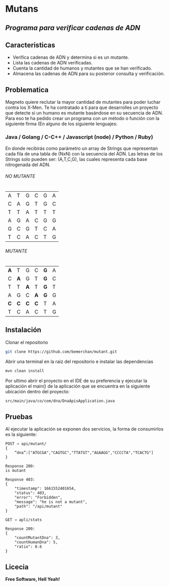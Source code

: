# Mutans
## _Programa para verificar cadenas de ADN_

## Caracteristicas

- Verifica cadenas de ADN y determina si es un mutante.
- Lista las cadenas de ADN verificadas.
- Cuenta la cantidad de humanos y mutantes que se han verificado.
- Almacena las cadenas de ADN para su posterior consulta y verificación.

## Problematica

Magneto quiere reclutar la mayor cantidad de mutantes para poder luchar contra los X-Men.
Te ha contratado a ti para que desarrolles un proyecto que detecte si un humano es mutante basándose en su secuencia de ADN.
Para eso te ha pedido crear un programa con un método o función con la siguiente firma (En
alguno de los siguiente lenguajes:
### Java / Golang / C-C++ / Javascript (node) / Python / Ruby)

En donde recibirás como parámetro un array de Strings que representan cada fila de una tabla
de (NxN) con la secuencia del ADN. Las letras de los Strings solo pueden ser: (A,T,C,G), las
cuales representa cada base nitrogenada del ADN.
###### NO MUTANTE
#
| | | | | | |    
|-|-|-|-|-|-|
|A|T|G|C|G|A|
|C|A|G|T|G|C|
|T|T|A|T|T|T|
|A|G|A|C|G|G|
|G|C|G|T|C|A|
|T|C|A|C|T|G|

###### MUTANTE
#
| | | | | | |
|-|-|-|-|-|-|
|**A**|T|G|C|**G**|A|
|C|**A**|G|T|**G**|C|
|T|T|**A**|T|**G**|T|
|A|G|C|**A**|**G**|G|
|**C**|**C**|**C**|**C**|T|A|
|T|C|A|C|T|G|

## Instalación

Clonar el repositorio
```sh
git clone https://github.com/bemerchan/mutant.git
```
Abrir una terminal en la raiz del repositorio e instalar las dependencias
```sh
mvn clean install
```
Por ultimo abrir el proyecto en el IDE de su preferencia y ejecutar la aplicación el main() de la aplicación que se encuentra en la siguiente ubicación dentro del proyecto:

```sh
src/main/java/co/com/dna/DnaApisApplication.java
```
## Pruebas
Al ejecutar la aplicación se exponen dos servicios, la forma de consumirlos es la siguiente:
````
POST → api/mutant/
{
    “dna”:["ATGCGA","CAGTGC","TTATGT","AGAAGG","CCCCTA","TCACTG"]
}

Response 200:
is mutant

Response 403:
{
    "timestamp": 1661552401654,
    "status": 403,
    "error": "Forbidden",
    "message": "he is not a mutant",
    "path": "/api/mutant"
}
````

````
GET → apli/stats

Response 200:
{
    "countMutantDna": 3,
    "countHumanDna": 5,
    "ratio": 0.6
}
````

## Licecia

**Free Software, Hell Yeah!**

[//]: # (These are reference links used in the body of this note and get stripped out when the markdown processor does its job. There is no need to format nicely because it shouldn't be seen. Thanks SO - http://stackoverflow.com/questions/4823468/store-comments-in-markdown-syntax)

[dill]: <https://github.com/joemccann/dillinger>
[git-repo-url]: <https://github.com/joemccann/dillinger.git>
[john gruber]: <http://daringfireball.net>
[df1]: <http://daringfireball.net/projects/markdown/>
[markdown-it]: <https://github.com/markdown-it/markdown-it>
[Ace Editor]: <http://ace.ajax.org>
[node.js]: <http://nodejs.org>
[Twitter Bootstrap]: <http://twitter.github.com/bootstrap/>
[jQuery]: <http://jquery.com>
[@tjholowaychuk]: <http://twitter.com/tjholowaychuk>
[express]: <http://expressjs.com>
[AngularJS]: <http://angularjs.org>
[Gulp]: <http://gulpjs.com>

[PlDb]: <https://github.com/joemccann/dillinger/tree/master/plugins/dropbox/README.md>
[PlGh]: <https://github.com/joemccann/dillinger/tree/master/plugins/github/README.md>
[PlGd]: <https://github.com/joemccann/dillinger/tree/master/plugins/googledrive/README.md>
[PlOd]: <https://github.com/joemccann/dillinger/tree/master/plugins/onedrive/README.md>
[PlMe]: <https://github.com/joemccann/dillinger/tree/master/plugins/medium/README.md>
[PlGa]: <https://github.com/RahulHP/dillinger/blob/master/plugins/googleanalytics/README.md>
